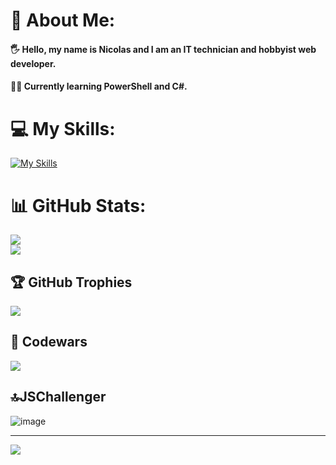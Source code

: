 # 💫 About Me:
#### 🖐 Hello, my name is Nicolas and I am an IT technician and hobbyist web developer.
#### 👨‍🎓 Currently learning PowerShell and C#.


# 💻 My Skills:
[![My Skills](https://skillicons.dev/icons?i=html,pug,css,sass,js,ts,vue,vite,nodejs,lua,mongodb,mysql,vscode)](https://skillicons.dev)
  
# 📊 GitHub Stats:
![](https://github-readme-stats.vercel.app/api?username=nicolasduernbeck&theme=tokyonight&hide_border=false&include_all_commits=true&count_private=true)
<br>
![](https://github-readme-stats.vercel.app/api/top-langs/?username=nicolasduernbeck&theme=tokyonight&hide_border=false&include_all_commits=true&count_private=true&layout=compact&langs_count=10)


## 🏆 GitHub Trophies
![](https://github-profile-trophy.vercel.app/?username=nicolasduernbeck&theme=dracula&no-frame=false&no-bg=true&margin-w=4)

## 👤 Codewars
![](https://www.codewars.com/users/nicolasduernbeck/badges/large)

## 🔝JSChallenger

![image](https://user-images.githubusercontent.com/90062200/192048148-144f5bcd-8dae-41bd-9847-33a50cf84a13.png)

---
[![](https://visitcount.itsvg.in/api?id=nicolasduernbeck&icon=0&color=0)](https://visitcount.itsvg.in)
